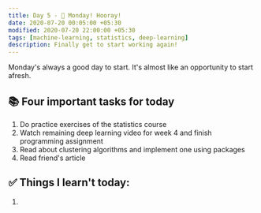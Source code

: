 ```yaml
---
title: Day 5 - 📕 Monday! Hooray!
date: 2020-07-20 00:05:00 +05:30
modified: 2020-07-20 22:00:00 +05:30
tags: [machine-learning, statistics, deep-learning]
description: Finally get to start working again!
---
```


Monday's always a good day to start. It's almost like an opportunity to start afresh.

## 📚 Four important tasks for today

1. Do practice exercises of the statistics course
2. Watch remaining deep learning video for week 4 and finish programming assignment
3. Read about clustering algorithms and implement one using packages
4. Read friend's article

## ✅ Things I learn't today:

1. 